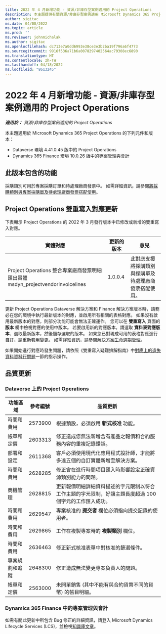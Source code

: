 ```yaml
---
title: 2022 年 4 月新增功能 - 資源/非庫存型案例適用的 Project Operations
description: 本主題提供有關資源/非庫存型案例適用 Microsoft Dynamics 365 Project Operations 2022 年 4 月發行版本中所提供之品質更新的資訊。
author: sigitac
ms.date: 04/08/2022
ms.topic: article
ms.prod: ''
ms.reviewer: johnmichalak
ms.author: sigitac
ms.openlocfilehash: dc713e7a0dd6993e38ce3e3b2ba19f796a6f4773
ms.sourcegitcommit: 9916f536a71b6a0078297402564ac79308ec6890
ms.translationtype: HT
ms.contentlocale: zh-TW
ms.lasthandoff: 04/18/2022
ms.locfileid: "8613245"
---
```

# <a name="whats-new-april-2022---project-operations-for-resourcenon-stocked-based-scenarios"></a>2022 年 4 月新增功能 - 資源/非庫存型案例適用的 Project Operations

_**適用於：** 資源/非庫存型案例適用的 Project Operations_

本主題適用於 Microsoft Dynamics 365 Project Operations 的下列元件和版本：

- Dataverse 環境 4.41.0.45 版中的 Project Operations
- Dynamics 365 Finance 環境 10.0.26 版中的專案管理與會計

## <a name="features-included-in-this-release"></a>此版本包含的功能

採購類別可用於專案採購訂單和待處理廠商發票中。 如需詳細資訊，請參閱[將採購類別與專案採購單及待處理廠商發票搭配使用](configure-procurement-categories.md)。

## <a name="project-operations-dual-write-maps-updates"></a>Project Operations 雙重寫入對應更新

下表顯示 Project Operations 的 2022 年 3 月發行版本中已修改或新增的雙重寫入對應。

| 實體對應 | 更新的版本 | 意見 |
| -------------- | ------------------- | ------------|
| Project Operations 整合專案廠商發票明細匯出實體 msdyn\_projectvendorinvoicelines | 1.0.0.4 | 此對應支援將採購類別與採購單及待處理廠商發票搭配使用。 |

更新 Project Operations Dataverse 解決方案和 Finance 解決方案版本時，請務必在您的環境中執行最新版本的對應，並啟用所有相關的表格對應。 如果沒有啟用最新版本的對應，則部分功能可能會無法正確運作。 您可以在 **雙重寫入** 頁面的 **版本** 欄中檢視對應的使用中版本。 若要啟用新的對應版本，請選取 **資料表對應版本**、選取最新版本，然後儲存選取的版本。 如果您已對現成可用的表格對應進行自訂，請重新套用變更。 如需詳細資訊，請參閱[解決方案生命週期管理](/dynamics365/fin-ops-core/dev-itpro/data-entities/dual-write/app-lifecycle-management)。

如果開始進行對應時發生問題，請依照《雙重寫入疑難排解指南》中[對應上的遺失資料資料行問題](/dynamics365/fin-ops-core/dev-itpro/data-entities/dual-write/dual-write-troubleshooting-finops-upgrades#missing-table-columns-issue-on-maps)一節的指示操作。

## <a name="quality-updates"></a>品質更新

### <a name="project-operations-on-dataverse"></a>Dataverse 上的 Project Operations

| 功能區域 | 參考編號 | 品質更新 |
| ------------ | ---------------- | -------------- |
| 時間和費用 | 2573900 | 根據預設，必須啟用 **新式核准** 功能。 |
| 帳單和定價 | 2603313 | 修正造成您無法新增含有產品之報價和合約服務內容的重複記錄錯誤。 |
| 部署和設定 | 2611368 | 客戶必須使用現代化應用程式設計師，才能將多達五個的自訂實體新增至解決方案。 |
| 時間和費用 | 2628285 | 修正會在進行時間項目匯入時影響設定正確資源類別能力的問題。 |
|   商機管理| 2628815 | 更新報價明細詳細資料描述的字元限制以符合工作主題的字元限制，好讓主題長度超過 100 個字元的工作匯入成功。 |
| 時間和費用| 2629547 | 專案核准的 **提交者** 欄位必須指向提交記錄的使用者。 |
| 時間和費用| 2629865 | 工作在複製專案時的 **複製類別** 欄位。 |
| 時間和費用| 2636463 | 修正新式核准表單中對核准的篩選條件。 |
| 專案規劃和追蹤 | 2648300 | 修正造成無法變更專案負責人的問題。 |
| 帳單和定價 | 2563000 | 未開單銷售 (其中不能有與合約貨幣不同的貨幣) 的帳目明細。 |

### <a name="project-management-and-accounting-in-dynamics-365-finance"></a>Dynamics 365 Finance 中的專案管理與會計

如需有關此更新中所包含 Bug 修正的詳細資訊，請登入 Microsoft Dynamics Lifecycle Services (LCS)，並檢視[知識庫文章](https://fix.lcs.dynamics.com/Issue/Details?bugId=662864)。
